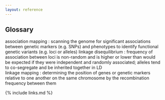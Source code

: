 ```yaml
---
layout: reference
---
```


## Glossary

association mapping
:   scanning the genome for significant associations between genetic markers (e.g. SNPs)
    and phenotypes to identify functional genetic variants (e.g. loci or alleles)
linkage disequilibrium
:   frequency of association between loci is non-random and is higher or lower than 
    would be expected if they were independent and randomly associated; alleles tend
    to co-segregate and be inherited together in LD   
linkage mapping
:   determining the position of genes or genetic markers relative to one another on the 
    same chromosome by the recombination frequency between them

  

{% include links.md %}
